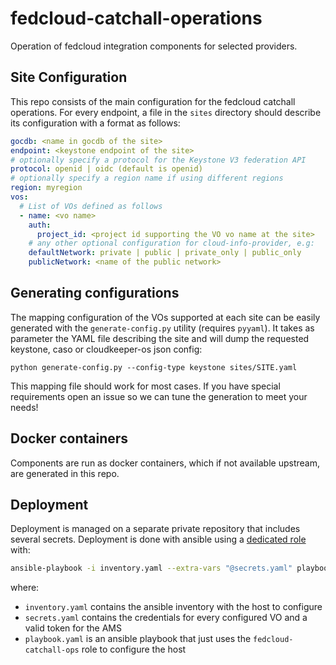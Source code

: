 # fedcloud-catchall-operations

Operation of fedcloud integration components for selected providers.

## Site Configuration

This repo consists of the main configuration for the fedcloud catchall
operations. For every endpoint, a file in the `sites` directory should describe
its configuration with a format as follows:

```yaml
gocdb: <name in gocdb of the site>
endpoint: <keystone endpoint of the site>
# optionally specify a protocol for the Keystone V3 federation API
protocol: openid | oidc (default is openid)
# optionally specify a region name if using different regions
region: myregion
vos:
  # List of VOs defined as follows
  - name: <vo name>
    auth:
      project_id: <project id supporting the VO vo name at the site>
    # any other optional configuration for cloud-info-provider, e.g:
    defaultNetwork: private | public | private_only | public_only
    publicNetwork: <name of the public network>
```

## Generating configurations

The mapping configuration of the VOs supported at each site can be easily
generated with the `generate-config.py` utility (requires `pyyaml`). It takes as
parameter the YAML file describing the site and will dump the requested
keystone, caso or cloudkeeper-os json config:

```shell
python generate-config.py --config-type keystone sites/SITE.yaml
```

This mapping file should work for most cases. If you have special requirements
open an issue so we can tune the generation to meet your needs!

## Docker containers

Components are run as docker containers, which if not available upstream, are
generated in this repo.

## Deployment

Deployment is managed on a separate private repository that includes several
secrets. Deployment is done with ansible using a
[dedicated role](https://github.com/EGI-Federation/ansible-role-fedcloud-ops)
with:

```sh
ansible-playbook -i inventory.yaml --extra-vars "@secrets.yaml" playbook.yaml
```

where:

- `inventory.yaml` contains the ansible inventory with the host to configure
- `secrets.yaml` contains the credentials for every configured VO and a valid
  token for the AMS
- `playbook.yaml` is an ansible playbook that just uses the
  `fedcloud-catchall-ops` role to configure the host
